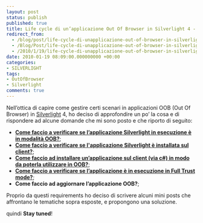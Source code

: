 ```yaml
---
layout: post
status: publish
published: true
title: Life cycle di un’applicazione Out Of Browser in Silverlight 4 - Intro
redirect_from: 
  - /blog/post/life-cycle-di-unapplicazione-out-of-browser-in-silverlight-4-intro/
  - /Blog/Post/life-cycle-di-unapplicazione-out-of-browser-in-silverlight-4-intro/
  - /2010/1/19/life-cycle-di-unapplicazione-out-of-browser-in-silverlight-4-intro/
date: 2010-01-19 08:09:00.000000000 +00:00
categories:
- SILVERLIGHT
tags:
- OutOfBrowser
- Silverlight
comments: true
---
```

<p>Nell’ottica di capire come gestire certi scenari in applicazioni OOB (Out Of Browser) in <a title="More Content about Silverlight" href="http://imperugo.tostring.it/categories/archive/Silverlight" target="_blank">Silverlight</a> 4, ho deciso di approfondire un po’ la cosa e di rispondere ad alcune domande che mi sono posto e che riporto di seguito:</p>  <ul>   <li><a href="http://www.tostring.it/blog/post/verificare-se-lapplicazione-e-in-out-of-browser" target="_blank"><strong>Come faccio a verificare se l’applicazione Silverlight in esecuzione è in modalità OOB?</strong></a>; </li>    <li><a href="http://tostring.it/blog/post/verificare-se-unapplicazione-silverlight-e-installata-sul-client" target="_blank"><strong>Come faccio a verificare se l'applicazione Silverlight è installata sul client?</strong></a>; </li>    <li><a title="Installare un’applicazione Silverlight sul client via C#" href="http://tostring.it/blog/post/installare-un-applicazione-silverlight-sul-client-via-csharp" target="_blank"><strong>Come faccio ad installare un’applicazione sul client (via c#) in modo da poterla utilizzare in OOB?</strong></a>; </li>    <li><a title="Verificare se l’applicazione Silverlight in esecuzione è in FullTrust" href="http://tostring.it/blog/post/verificare-se-l-applicazione-silverlight-in-esecuzione-%C3%A8-in-fulltrust-mode" target="_blank"><strong>Come faccio a verificare se l’applicazione è in esecuzione in Full Trust mode?</strong></a>; </li>    <li><strong>Come faccio ad aggiornare l’applicazione OOB?</strong>; </li> </ul>  <p>Proprio da questi requirements ho deciso di scrivere alcuni mini posts che affrontano le tematiche sopra esposte, e propongono una soluzione.</p>  <p>quindi <strong>Stay tuned</strong>!</p>
